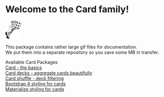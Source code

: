# Welcome to the Card family!
<img width="50" src="https://github.com/techdivision/card-documentation-assets/raw/master/assets/Logo.png" alt="" />  
  

This package contains rather large gif files for documentation.  
We put them into a separate repository so you save some MB in transfer.  

Available Card Packages  
[Card - the basics](https://github.com/techdivision/card)  
[Card decks - aggregate cards beautifully](https://github.com/techdivision/card-decks)      
[Card shuffle - deck filtering](https://github.com/techdivision/card-shuffle)      
[Bootstrap 4 styling for cards](https://github.com/techdivision/card-bootstrap4)        
[Materialize styling for cards](https://github.com/techdivision/card-materialize)  

